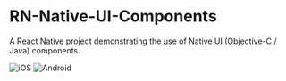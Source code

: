 # RN-Native-UI-Components
A React Native project demonstrating the use of Native UI (Objective-C / Java) components.

![iOS](https://engineering.fb.com/wp-content/uploads/2016/04/yearinreview.jpg)
![Android](https://engineering.fb.com/wp-content/uploads/2016/04/yearinreview.jpg)

